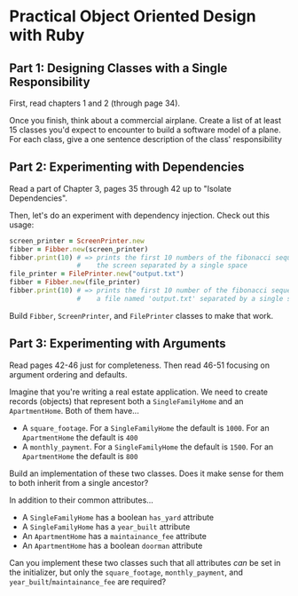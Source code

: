 # Practical Object Oriented Design with Ruby

## Part 1: Designing Classes with a Single Responsibility

First, read chapters 1 and 2 (through page 34).

Once you finish, think about a commercial airplane. Create a list of at least
15 classes you'd expect to encounter to build a software model of a plane. For
each class, give a one sentence description of the class' responsibility

## Part 2: Experimenting with Dependencies

Read a part of Chapter 3, pages 35 through 42 up to "Isolate Dependencies".

Then, let's do an experiment with dependency injection. Check out this usage:

```ruby
screen_printer = ScreenPrinter.new
fibber = Fibber.new(screen_printer)
fibber.print(10) # => prints the first 10 numbers of the fibonacci sequence to
                 #    the screen separated by a single space
file_printer = FilePrinter.new("output.txt")
fibber = Fibber.new(file_printer)
fibber.print(10) # => prints the first 10 number of the fibonacci sequence to
                 #    a file named 'output.txt' separated by a single space
```

Build `Fibber`, `ScreenPrinter`, and `FilePrinter` classes to make that work.

## Part 3: Experimenting with Arguments

Read pages 42-46 just for completeness. Then read 46-51 focusing on argument
ordering and defaults.

Imagine that you're writing a real estate application. We need to create
records (objects) that represent both a `SingleFamilyHome` and an `ApartmentHome`.
Both of them have...

* A `square_footage`. For a `SingleFamilyHome` the default is `1000`. For an
`ApartmentHome` the default is `400`
* A `monthly_payment`. For a `SingleFamilyHome` the default is `1500`. For an
`ApartmentHome` the default is `800`

Build an implementation of these two classes. Does it make sense for them to both
inherit from a single ancestor?

In addition to their common attributes...

* A `SingleFamilyHome` has a boolean `has_yard` attribute
* A `SingleFamilyHome` has a `year_built` attribute
* An `ApartmentHome` has a `maintainance_fee` attribute
* An `ApartmentHome` has a boolean `doorman` attribute

Can you implement these two classes such that all attributes *can* be set in the
initializer, but only the `square_footage`, `monthly_payment`, and `year_built`/`maintainance_fee` are required?
